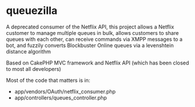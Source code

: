 queuezilla
==========

A deprecated consumer of the Netflix API, this project allows a Netflix customer to manage multiple queues in bulk, allows customers to share queues with each other, can receive commands via XMPP messages to a bot, and fuzzily converts Blockbuster Online queues via a levenshtein distance algorithm

Based on CakePHP MVC framework and Netflix API (which has been closed to most all developers)

Most of the code that matters is in:
* app/vendors/OAuth/netflix_consumer.php
* app/controllers/queues_controller.php
